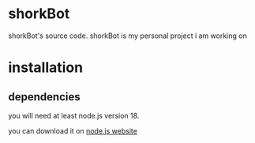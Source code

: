 # shorkBot
shorkBot's source code. shorkBot is my personal project i am working on

# installation

## dependencies

you will need at least node.js version 18.

you can download it on [node.js website](https://nodejs.org/en/download)
